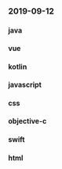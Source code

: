 ### 2019-09-12

#### java

#### vue

#### kotlin

#### javascript

#### css

#### objective-c

#### swift

#### html
